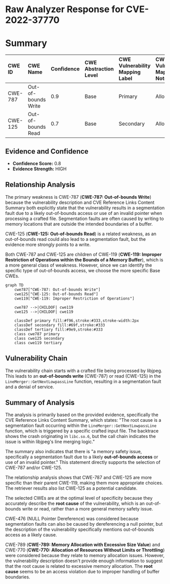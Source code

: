 # Raw Analyzer Response for CVE-2022-37770

# Summary
| CWE ID  | CWE Name                                                                    | Confidence | CWE Abstraction Level | CWE Vulnerability Mapping Label | CWE-Vulnerability Mapping Notes |
| :-------- | :-------------------------------------------------------------------------- | :--------- | :-------------------- | :------------------------------ | :------------------------------ |
| CWE-787 | Out-of-bounds Write                                                       | 0.9        | Base                  | Primary                         | Allowed                       |
| CWE-125 | Out-of-bounds Read                                                       | 0.7        | Base                  | Secondary                       | Allowed                       |

## Evidence and Confidence

*   **Confidence Score:** 0.8
*   **Evidence Strength:** HIGH

## Relationship Analysis
The primary weakness is CWE-787 (**CWE-787: Out-of-bounds Write**) because the vulnerability description and CVE Reference Links Content Summary both explicitly state that the vulnerability results in a segmentation fault due to a likely out-of-bounds access or use of an invalid pointer when processing a crafted file. Segmentation faults are often caused by writing to memory locations that are outside the intended boundaries of a buffer.

CWE-125 (**CWE-125: Out-of-bounds Read**) is a related weakness, as an out-of-bounds read could also lead to a segmentation fault, but the evidence more strongly points to a write.

Both CWE-787 and CWE-125 are children of CWE-119 (**CWE-119: Improper Restriction of Operations within the Bounds of a Memory Buffer**), which is a more general class of weakness. However, since we can identify the specific type of out-of-bounds access, we choose the more specific Base CWEs.

```mermaid
graph TD
    cwe787["CWE-787: Out-of-bounds Write"]
    cwe125["CWE-125: Out-of-bounds Read"]
    cwe119["CWE-119: Improper Restriction of Operations"]
    
    cwe787 -->|CHILDOF| cwe119
    cwe125 -->|CHILDOF| cwe119
    
    classDef primary fill:#f96,stroke:#333,stroke-width:2px
    classDef secondary fill:#69f,stroke:#333
    classDef tertiary fill:#9e9,stroke:#333
    class cwe787 primary
    class cwe125 secondary
    class cwe119 tertiary
```

## Vulnerability Chain
The vulnerability chain starts with a crafted file being processed by libjpeg. This leads to an **out-of-bounds write** (CWE-787) or read (CWE-125) in the `LineMerger::GetNextLowpassLine` function, resulting in a segmentation fault and a denial of service.

## Summary of Analysis
The analysis is primarily based on the provided evidence, specifically the CVE Reference Links Content Summary, which states: "The root cause is a segmentation fault occurring within the `LineMerger::GetNextLowpassLine` function, which is triggered by a specific crafted input file. The backtrace shows the crash originating in `libc.so.6`, but the call chain indicates the issue is within libjpeg's line merging logic."

The summary also indicates that there is "a memory safety issue, specifically a segmentation fault due to a likely **out-of-bounds access** or use of an invalid pointer." This statement directly supports the selection of CWE-787 and/or CWE-125.

The relationship analysis shows that CWE-787 and CWE-125 are more specific than their parent CWE-119, making them more appropriate choices. The retriever results also list CWE-125 as a potential candidate.

The selected CWEs are at the optimal level of specificity because they accurately describe the **root cause** of the vulnerability, which is an out-of-bounds write or read, rather than a more general memory safety issue.

CWE-476 (NULL Pointer Dereference) was considered because segmentation faults can also be caused by dereferencing a null pointer, but the description of the vulnerability specifically mentions out-of-bounds access as a likely cause.

CWE-789 (**CWE-789: Memory Allocation with Excessive Size Value**) and CWE-770 (**CWE-770: Allocation of Resources Without Limits or Throttling**) were considered because they relate to memory allocation issues. However, the vulnerability description doesn't provide enough information to suggest that the root cause is related to excessive memory allocation. The **root cause** seems to be an access violation due to improper handling of buffer boundaries.